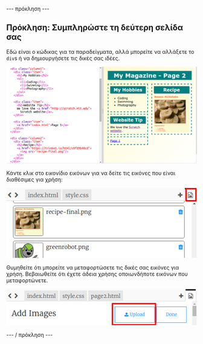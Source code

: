 \--- πρόκληση \---

## Πρόκληση: Συμπληρώστε τη δεύτερη σελίδα σας

Εδώ είναι ο κώδικας για τα παραδείγματα, αλλά μπορείτε να αλλάξετε το `div`s ή να δημιουργήσετε τις δικές σας ιδέες.

![screenshot](images/magazine-page2-challenge.png)

Κάντε κλικ στο εικονίδιο εικόνων για να δείτε τις εικόνες που είναι διαθέσιμες για χρήση:

![screenshot](images/magazine-images.png)

Θυμηθείτε ότι μπορείτε να μεταφορτώσετε τις δικές σας εικόνες για χρήση. Βεβαιωθείτε ότι έχετε άδεια χρήσης οποιωνδήποτε εικόνων που μεταφορτώνετε.

![screenshot](images/magazine-upload-images.png)

\--- / πρόκληση \---